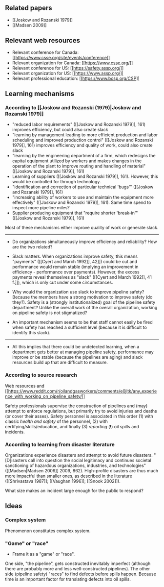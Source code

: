 ## Related papers
* [[Joskow and Rozanski 1979]]
* [[Madsen 2009]]

## Relevant web resources

* Relevant conference for Canada: [[https://www.csse.org/site/events/conference]]
* Relevant organization for Canada: [[https://www.csse.org/]]
* Relevant conference for US: [[https://safety.assp.org/]]
* Relevant organization for US: [[https://www.assp.org/]]
* Relevant professional education: [[https://www.bcsp.org/CSP]]

## Learning mechanisms

### According to [[Joskow and Rozanski (1979)|Joskow and Rozanski 1979]]
* "reduced labor requirements" ([[Joskow and Rozanski 1979]], 161) improves efficiency, but could also create slack
* "learning by management leading to more efficient production and labor scheduling and improved production control" ([[Joskow and Rozanski 1979]], 161) improves efficiency and quality of work, could also create slack
* "learning by the engineering department of a firm, which redesigns the capital equipment utilized by workers and makes changes in the operation of the plant to improve routing and handling of material" ([[Joskow and Rozanski 1979]], 161)
* Learning of suppliers ([[Joskow and Rozanski 1979]], 161). However, this would be controlled for through technology.
* "identification and correction of particular technical 'bugs'" ([[Joskow and Rozanski 1979]], 161)
* "increasing ability of workers to use and maintain the equipment more effectively" ([[Joskow and Rozanski 1979]], 161). Same time spend to inspect more pipeline miles?
* Supplier producing equipment that "require shorter 'break-in'" ([[Joskow and Rozanski 1979]], 161)


Most of these mechanisms either improve quality of work or generate slack.

---

* Do organizations simultaneously improve efficiency and reliability? How are the two related?

* Slack matters. When organizations improve safety, this means "payments" ([[Cyert and March 1992]], 42]]) could be cut and performance would remain stable (implying an improvement in efficiency - performance over payments). However, the excess payments reveal themselves as "slack" ([[Cyert and March 1992]], 41 f.]]), which is only cut under some circumstances.

* Why would the organization use slack to improve pipeline safety? Because the members have a strong motivation to improve safety (do they?). Safety is a (strongly institutionalized) goal of the pipeline safety department? Unlike the overall work of the overall organization, working on pipeline safety is not stigmatized?

* An important mechanism seems to be that staff cannot easily be fired when safety has reached a sufficient level (because it is difficult to identify this slack).

---

* All this implies that there could be undetected learning, when a department gets better at managing pipeline safety, performance may improve or be stable (because the pipelines are aging) and slack resources build up that are difficult to measure.

### According to source research

Web resources and [[https://www.reddit.com/r/oilandgasworkers/comments/e0jltk/any_experience_with_working_on_pipeline_safety/]]

Safety professionals supervise the construction of pipelines and (may) attempt to enforce regulations, but primarily try to avoid injuries and deaths (or cover their asses). Safety personnel is associated in this order (1) with classic *health and safety* of the personnel, (2) with certifying/skills/education, and finally (3) *reporting* (**!**) oil spills and incidents.

### According to learning from disaster literature

Organizations experience disasters and attempt to avoid future disasters. "[D]isasters call into question the social legitimacy and continues societal sanctioning of hazardous organizations, industries, and technologies" ([[Madsen|Madsen 2009]] 2009, 862). High-profile disasters are thus much more impactful than smaller ones, as described in the literature ([[Shrivastava 1987]]; [[Vaughan 1996]]; [[Snook 2002]]).

What size makes an incident large enough for the public to respond?

## Ideas

### Complex system

Phenomenon constitutes complex system.

### "Game" or "race"
* Frame it as a "game" or "race". 

One side, "the pipeline", gets constructed inevitably imperfect (although there are probably more and less well-constructed pipelines). The other side (pipeline safety) "races" to find defects before spills happen. Because time is an important factor for translating defects into oil spills.